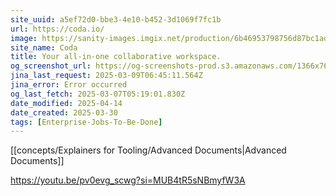```yaml
---
site_uuid: a5ef72d0-bbe3-4e10-b452-3d1069f7fc1b
url: https://coda.io/
image: https://sanity-images.imgix.net/production/6b46953798756d87bc1ad579a32d2af427ba6d3d-1200x628.png?w=&auto=format%2Ccompress
site_name: Coda
title: Your all-in-one collaborative workspace.
og_screenshot_url: https://og-screenshots-prod.s3.amazonaws.com/1366x768/80/false/d9cc37c9e295374b4b44803cb550b434857eb82bf038419d25186e2b407f5511.jpeg
jina_last_request: 2025-03-09T06:45:11.564Z
jina_error: Error occurred
og_last_fetch: 2025-03-07T05:19:01.830Z
date_modified: 2025-04-14
date_created: 2025-03-30
tags: [Enterprise-Jobs-To-Be-Done]
---
```

[[concepts/Explainers for Tooling/Advanced Documents|Advanced Documents]]





















































https://youtu.be/pv0evg_scwg?si=MUB4tR5sNBmyfW3A
